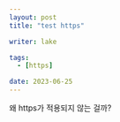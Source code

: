 ```yaml
---
layout: post
title: "test https"

writer: lake

tags:
  - [https]

date: 2023-06-25
---
```

왜 https가 적용되지 않는 걸까?
